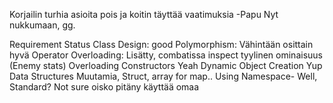 Korjailin turhia asioita pois ja koitin täyttää vaatimuksia
-Papu
Nyt nukkumaan, gg.

Requirement	Status
Class Design: good
Polymorphism: Vähintään osittain hyvä
Operator Overloading: Lisätty, combatissa inspect tyylinen ominaisuus (Enemy stats)
Overloading Constructors Yeah
Dynamic Object Creation Yup
Data Structures	Muutamia, Struct, array for map..
Using Namespace- Well, Standard? Not sure oisko pitäny käyttää omaa